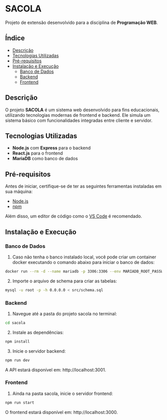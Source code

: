 # SACOLA

Projeto de extensão desenvolvido para a disciplina de **Programação WEB**.

## Índice

- [Descrição](#descrição)
- [Tecnologias Utilizadas](#tecnologias-utilizadas)
- [Pré-requisitos](#pré-requisitos)
- [Instalação e Execução](#instalação-e-execução)
  - [Banco de Dados](#banco-de-dados)
  - [Backend](#backend)
  - [Frontend](#frontend)

## Descrição

O projeto **SACOLA** é um sistema web desenvolvido para fins educacionais, utilizando tecnologias modernas de frontend e backend. Ele simula um sistema básico com funcionalidades integradas entre cliente e servidor.

## Tecnologias Utilizadas

- **Node.js** com **Express** para o backend
- **React.js** para o frontend
- **MariaDB** como banco de dados

## Pré-requisitos

Antes de iniciar, certifique-se de ter as seguintes ferramentas instaladas em sua máquina:

- [Node.js](https://nodejs.org/)
- [npm](https://www.npmjs.com/)

Além disso, um editor de código como o [VS Code](https://code.visualstudio.com/) é recomendado.

## Instalação e Execução

### Banco de Dados

1. Caso não tenha o banco instalado local, você pode criar um container docker executando o comando abaixo para iniciar o banco de dados:
```bash
docker run --rm -d --name mariadb -p 3306:3306 --env MARIADB_ROOT_PASSWORD=password mariadb:latest
```

2. Importe o arquivo de schema para criar as tabelas:

```bash
mysql -u root -p -h 0.0.0.0 < src/schema.sql
```

### Backend

1. Navegue até a pasta do projeto sacola no terminal:
```bash
cd sacola
```
2. Instale as dependências:
```bash
npm install
```
3. Inicie o servidor backend:
```bash
npm run dev
```
A API estará disponível em: http://localhost:3001.

### Frontend

1. Ainda na pasta sacola, inicie o servidor frontend:

```bash
npm run start
```

O frontend estará disponível em: http://localhost:3000.